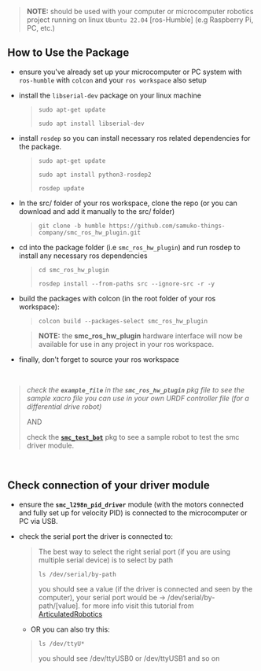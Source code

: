 > **NOTE:** should be used with your computer or microcomputer robotics project running on linux `Ubuntu 22.04` [ros-Humble] (e.g Raspberry Pi, PC, etc.)

## How to Use the Package
- ensure you've already set up your microcomputer or PC system with `ros-humble` with `colcon` and your `ros workspace` also setup

- install the `libserial-dev` package on your linux machine
  > ```sudo apt-get update```
  >
  > ```sudo apt install libserial-dev```

- install `rosdep` so you can install necessary ros related dependencies for the package.
  > ```sudo apt-get update```
  >
  > ```sudo apt install python3-rosdep2```
  >
  > ```rosdep update```

- In the src/ folder of your ros workspace, clone the repo (or you can download and add it manually to the src/ folder)
  > ```git clone -b humble https://github.com/samuko-things-company/smc_ros_hw_plugin.git```

- cd into the package folder (i.e `smc_ros_hw_plugin`) and run rosdep to install any necessary ros dependencies
  > ```cd smc_ros_hw_plugin```
  >
  > ```rosdep install --from-paths src --ignore-src -r -y```

- build the packages with colcon (in the root folder of your ros workspace):
  > ```colcon build --packages-select smc_ros_hw_plugin```

  > **NOTE:** the **smc_ros_hw_plugin** hardware interface will now be available for use in any project in your ros workspace.

- finally, don't forget to source your ros workspace

</br>

> *check the **`example_file`** in the **`smc_ros_hw_plugin`** pkg file to see the sample xacro file you can use in your own URDF controller file (for a differential drive robot)*
>
> AND
>
> check the [**`smc_test_bot`**](https://github.com/samuko-things-company/smc_test_bot) pkg to see a sample robot to test the smc driver module.

</br>

## Check connection of your driver module
- ensure the **`smc_l298n_pid_driver`** module (with the motors connected and fully set up for velocity PID) is connected to the microcomputer or PC via USB.

- check the serial port the driver is connected to:
  > The best way to select the right serial port (if you are using multiple serial device) is to select by path
  >
  > ```ls /dev/serial/by-path```
  >
  > you should see a value (if the driver is connected and seen by the computer), your serial port would be -> /dev/serial/by-path/[value]. for more info visit this tutorial from [ArticulatedRobotics](https://www.youtube.com/watch?v=eJZXRncGaGM&list=PLunhqkrRNRhYAffV8JDiFOatQXuU-NnxT&index=8)

  - OR you can also try this:
  > ```ls /dev/ttyU*```
  >
  > you should see /dev/ttyUSB0 or /dev/ttyUSB1 and so on
